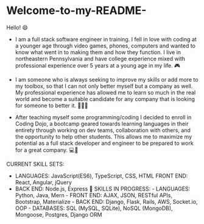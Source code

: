 # Welcome-to-my-README-
Hello! 😄

- I am a full stack software engineer in training. I fell in love with coding at a younger age through video games, phones, computers and wanted to know what went in to making them and how they function. I live in northeastern Pennsylvania and have college experience mixed with professional experience over 5 years at a young age in my life. 🎮

- I am someone who is always seeking to improve my skills or add more to my toolbox, so that I can not only better myself but a company as well. My professional experience has allowed me to learn so much in the real world and become a suitable candidate for any company that is looking for someone to better it. 👨🏻‍💻

- After teaching myself some programming/coding I decided to enroll in Coding Dojo, a bootcamp geared towards learning languages in their entirety through working on dev teams, collaboration with others, and the opportunity to help other students. This allows me to maximize my potential as a full stack developer and engineer to be prepared to work for a great company. 💻📱

CURRENT SKILL SETS: 
- LANGUAGES: JavaScript(ES6), TypeScript, CSS, HTML
FRONT END: React, Angular, jQuery
- BACK END: Node.js, Express
       👾
               SKILLS IN PROGRESS: 
              - LANGUAGES: Python, Java, Mern
              - FRONT END: AJAX, JSON, RESTful APIs, Bootstrap, Materialize
              - BACK END: Django, Flask, Rails, AWS, Socket.io, OOP
              - DATABASES: SQL (MySQL, SQLite), NoSQL (MongoDB), Mongoose, Postgres, Django ORM
